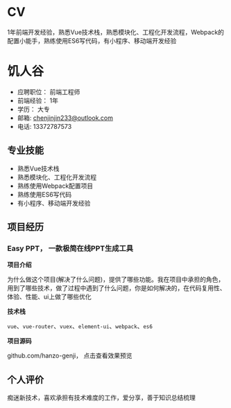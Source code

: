 # CV
1年前端开发经验，熟悉Vue技术栈，熟悉模块化、工程化开发流程，Webpack的配置小能手，熟练使用ES6写代码，有小程序、移动端开发经验
# 饥人谷
- 应聘职位： 前端工程师
- 前端经验： 1年
- 学历： 大专
-  邮箱:  chenjinjin233@outlook.com
- 电话: 13372787573

## 专业技能
- 熟悉Vue技术栈
- 熟悉模块化、工程化开发流程
- 熟练使用Webpack配置项目
- 熟练使用ES6写代码
- 有小程序、移动端开发经验

## 项目经历
### Easy PPT， 一款极简在线PPT生成工具
**项目介绍**

为什么做这个项目(解决了什么问题)，提供了哪些功能。我在项目中承担的角色，用到了哪些技术，做了过程中遇到了什么问题，你是如何解决的，在代码复用性、体验、性能、ui上做了哪些优化

**技术栈**

`vue`、`vue-router`、`vuex`、`element-ui`、`webpack`、`es6`

**项目源码**

github.com/hanzo-genji， 点击查看效果预览


## 个人评价
痴迷新技术，喜欢承担有技术难度的工作，爱分享，善于知识总结梳理
